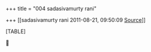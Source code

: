 +++
title = "004 sadasivamurty rani"

+++
[[sadasivamurty rani	2011-08-21, 09:50:09 [Source](https://groups.google.com/g/bvparishat/c/aZ0UB2pz2uw)]]



[TABLE]



